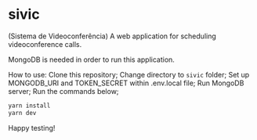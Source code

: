 # sivic
(Sistema de Videoconferência)
A web application for scheduling videoconference calls.

MongoDB is needed in order to run this application.

How to use:
Clone this repository;
Change directory to `sivic` folder;
Set up MONGODB_URI and TOKEN_SECRET within .env.local file;
Run MongoDB server;
Run the commands below;

```bash
yarn install
yarn dev
```

Happy testing!
